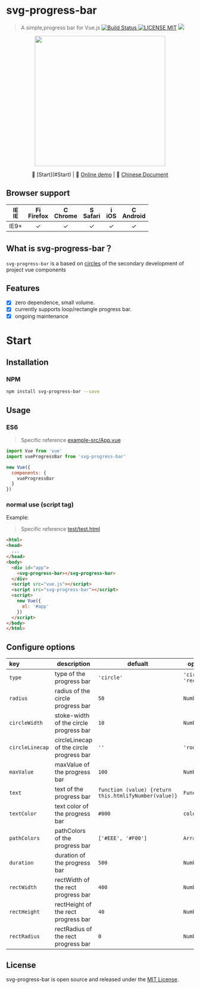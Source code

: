 # svg-progress-bar
> A simple,progress bar for Vue.js
[![Build Status](https://img.shields.io/appveyor/ci/gruntjs/grunt/master.svg) ![LICENSE MIT](https://img.shields.io/npm/l/express.svg)](https://www.npmjs.com/package/svg-progress-bar) ![](https://img.shields.io/npm/v/svg-progress-bar.svg)
                                         
<p align="center">
    <img src="https://ss1.bdstatic.com/70cFvXSh_Q1YnxGkpoWK1HF6hhy/it/u=2176389216,1520905711&fm=27&gp=0.jpg" width="350"/>
</p>                                          
<p align="center">
    🐾 <a>[Start](#Start)</a> | 
    📘 <a href="https://chenxuan0000.github.io/svg-progress-bar/" target="_blank">Online demo</a> |
    🌾 <a href="./document/README.md">Chinese Document</a>
</p>

## Browser support
| [<img src="https://raw.githubusercontent.com/godban/browsers-support-badges/master/src/images/edge.png" alt="IE" width="16px" height="16px" />](http://godban.github.io/browsers-support-badges/)</br>IE | [<img src="https://raw.githubusercontent.com/godban/browsers-support-badges/master/src/images/firefox.png" alt="Firefox" width="16px" height="16px" />](http://godban.github.io/browsers-support-badges/)</br>Firefox | [<img src="https://raw.githubusercontent.com/godban/browsers-support-badges/master/src/images/chrome.png" alt="Chrome" width="16px" height="16px" />](http://godban.github.io/browsers-support-badges/)</br>Chrome | [<img src="https://raw.githubusercontent.com/godban/browsers-support-badges/master/src/images/safari.png" alt="Safari" width="16px" height="16px" />](http://godban.github.io/browsers-support-badges/)</br>Safari | [<img src="https://raw.githubusercontent.com/godban/browsers-support-badges/master/src/images/safari-ios.png" alt="iOS Safari" width="16px" height="16px" />](http://godban.github.io/browsers-support-badges/)</br>iOS | [<img src="https://raw.githubusercontent.com/godban/browsers-support-badges/master/src/images/chrome-android.png" alt="Chrome for Android" width="16px" height="16px" />](http://godban.github.io/browsers-support-badges/)</br>Android |
|:---------:|:---------:|:---------:|:---------:|:---------:|:---------:|
| IE9+ | &check;| &check; | &check; | &check; | &check; | &check;

## What is svg-progress-bar？
`svg-progress-bar` is a based on [circles](https://github.com/lugolabs/circles) of the secondary development of project vue components

## Features
* [x] zero dependence, small volume.
* [x] currently supports loop/rectangle progress bar.
* [x] ongoing maintenance

# Start

## Installation

### NPM

```bash
npm install svg-progress-bar --save
```

## Usage
### ES6
> Specific reference [example-src/App.vue](https://github.com/chenxuan0000/svg-progress-bar/blob/master/examples-src/App.vue)

```js
import Vue from 'vue'
import vueProgressBar from 'svg-progress-bar'

new Vue({
  components: {
    vueProgressBar
  }
})
```

### normal use (script tag)

Example:
> Specific reference [test/test.html](https://github.com/chenxuan0000/svg-progress-bar/blob/master/test/test.html)
```html
<html>
<head>
  ...
</head>
<body>
  <div id="app">
    <svg-progress-bar></svg-progress-bar>
  </div>
  <script src="vue.js"></script>
  <script src="svg-progress-bar"></script>
  <script>
    new Vue({
      el: '#app'
    })
  </script>
</body>
</html>
```

## Configure options
|key|description|defualt|options|
|:---|---|---|---|
| `type`|type of the progress bar|`'circle'`|`'circle'` `'rect'`|
|`radius`|radius of the circle progress bar|`50`|`Number`|
|`circleWidth`|stoke-width of the circle progress bar|`10`|`Number`|
|`circleLinecap`|circleLinecap of the circle progress bar|`''`|`'round',''`|
|`maxValue`|maxValue of the progress bar|`100`|`Number`|
|`text`|text of the progress bar|`function (value) {return this.htmlifyNumber(value)}`|`Function`|
|`textColor`|text color of the progress bar|`#000`|`color`|
|`pathColors`|pathColors of the progress bar|`['#EEE', '#F00']`|`Array`|
|`duration`|duration of the progress bar|`500`|`Number`|
|`rectWidth`|rectWidth of the rect progress bar|`400`|`Number`|
|`rectHeight`|rectHeight of the rect progress bar|`40`|`Number`|
|`rectRadius`|rectRadius of the rect progress bar|`0`|`Number`|


## License
svg-progress-bar is open source and released under the [MIT License](LICENSE).